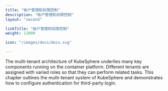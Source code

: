 ```yaml
---
title: "帐户管理和权限控制"
description: "帐户管理和权限控制"
layout: "second"

linkTitle: "帐户管理和权限控制"
weight: 12000

icon: "/images/docs/docs.svg"

---
```


The multi-tenant architecture of KubeSphere underlies many key components running on the container platform. Different tenants are assigned with varied roles so that they can perform related tasks. This chapter outlines the multi-tenant system of KubeSphere and demonstrates how to configure authentication for third-party login.